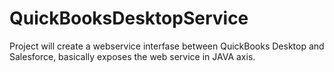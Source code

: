 # QuickBooksDesktopService
Project will create a webservice interfase between QuickBooks Desktop and Salesforce, basically exposes the web service in JAVA axis.


